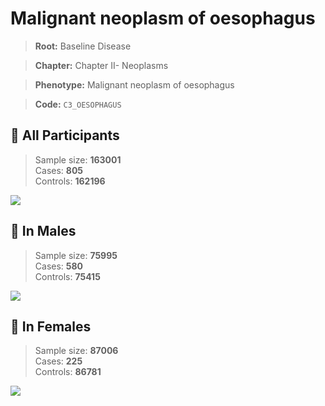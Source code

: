 # Malignant neoplasm of oesophagus

> **Root:** Baseline Disease  

> **Chapter:** Chapter II- Neoplasms  

> **Phenotype:** Malignant neoplasm of oesophagus  

> **Code:** `C3_OESOPHAGUS`

## 🧪 All Participants  
> Sample size: **163001**  
> Cases: **805**  
> Controls: **162196**
<img src="/Disease/Figures/ALL/Incidence/C3_OESOPHAGUS.png"/>
<CsvTable src="/Disease/Data/ALL/Incidence/COX_C3_OESOPHAGUS.csv" label="🔍 View full results" />

## 👨 In Males  
> Sample size: **75995**  
> Cases: **580**  
> Controls: **75415**
<img src="/Disease/Figures/Male/Incidence/C3_OESOPHAGUS.png"/>
<CsvTable src="/Disease/Data/Male/Incidence/COX_C3_OESOPHAGUS.csv" label="🔍 View full results" />

## 👩 In Females  
> Sample size: **87006**  
> Cases: **225**  
> Controls: **86781**
<img src="/Disease/Figures/Female/Incidence/C3_OESOPHAGUS.png"/>
<CsvTable src="/Disease/Data/Female/Incidence/COX_C3_OESOPHAGUS.csv" label="🔍 View full results" />
